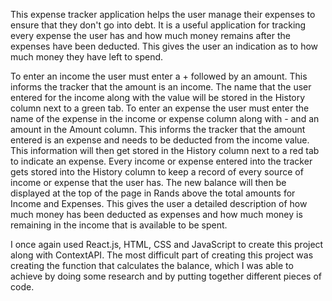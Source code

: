 This expense tracker application helps the user manage their expenses to ensure that they don't go into debt. It is a useful application for tracking every expense the user has and how much money remains after the expenses have been deducted. This gives the user an indication as to how much money they have left to spend.

To enter an income the user must enter a + followed by an amount. This informs the tracker that the amount is an income. The name that the user entered for the income along with the value will be stored in the History column next to a green tab.
To enter an expense the user must enter the name of the expense in the income or expense column along with - and an amount in the Amount column. This informs the tracker that the amount entered is an expense and needs to be deducted from the income value. This information will then get stored in the History column next to a red tab to indicate an expense. Every income or expense entered into the tracker gets stored into the History column to keep a record of every source of income or expense that the user has. The new balance will then be displayed at the top of the page in Rands above the total amounts for Income and Expenses.
This gives the user a detailed description of how much money has been deducted as expenses and how much money is remaining in the income that is available to be spent.

I once again used React.js, HTML, CSS and JavaScript to create this project along with ContextAPI. The most difficult part of creating this project was creating the function that calculates the balance, which I was able to achieve by doing some research and by putting together different pieces of code.
